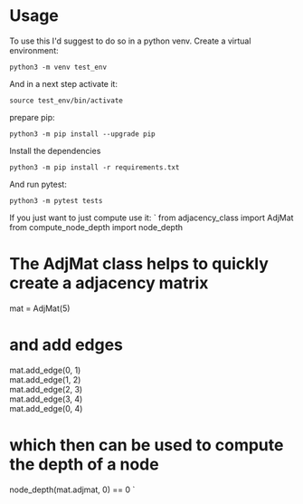 # Usage

To use this I'd suggest to do so in a python venv.
Create a virtual environment:

`python3 -m venv test_env`

And in a next step activate it:

`source test_env/bin/activate`

prepare pip:

`python3 -m pip install --upgrade pip`

Install the dependencies

`python3 -m pip install -r requirements.txt`

And run pytest:

`python3 -m pytest tests`

If you just want to just compute use it:
`
from adjacency_class import AdjMat 
from compute_node_depth import node_depth

# The AdjMat class helps to quickly create a adjacency matrix
mat = AdjMat(5)                      
# and add edges
mat.add_edge(0, 1)                   
mat.add_edge(1, 2)                   
mat.add_edge(2, 3)                   
mat.add_edge(3, 4)                   
mat.add_edge(0, 4)                   
# which then can be used to compute the depth of a node
node_depth(mat.adjmat, 0) == 0
`
